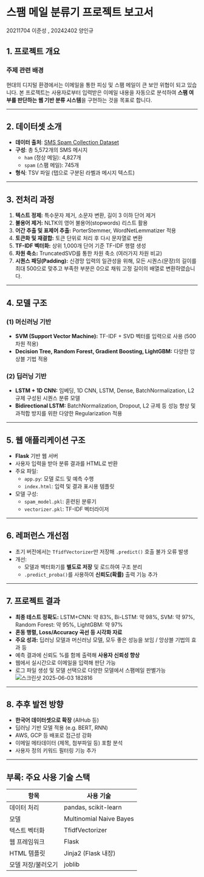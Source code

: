 # 스팸 메일 분류기 프로젝트 보고서

20211704 이준성 , 20242402 양인규

## 1. 프로젝트 개요

###  주제 관련 배경
현대의 디지털 환경에서는 이메일을 통한 피싱 및 스팸 메일이 큰 보안 위협이 되고 있습니다. 본 프로젝트는 사용자로부터 입력받은 이메일 내용을 자동으로 분석하여 **스팸 여부를 판단하는 웹 기반 분류 시스템**을 구현하는 것을 목표로 합니다.

---

## 2. 데이터셋 소개

- **데이터 출처**: [SMS Spam Collection Dataset](https://www.kaggle.com/datasets/venky73/spam-mails-dataset)
- **구성**: 총 5,572개의 SMS 메시지
  - `ham` (정상 메일): 4,827개
  - `spam` (스팸 메일): 745개
- **형식**: TSV 파일 (탭으로 구분된 라벨과 메시지 텍스트)

---

## 3. 전처리 과정

1. **텍스트 정제:** 특수문자 제거, 소문자 변환, 길이 3 이하 단어 제거
2. **불용어 제거:** NLTK의 영어 불용어(stopwords) 리스트 활용
3. **어간 추출 및 표제어 추출:** PorterStemmer, WordNetLemmatizer 적용
4. **토큰화 및 재결합:** 토큰 단위로 처리 후 다시 문자열로 변환
5. **TF-IDF 벡터화:** 상위 1,000개 단어 기준 TF-IDF 행렬 생성
6. **차원 축소:** TruncatedSVD를 통한 차원 축소 (여러가지 차원 비교)
7. **시퀀스 패딩(Padding):** 신경망 입력의 일관성을 위해, 모든 시퀀스(문장)의 길이를 최대 500으로 맞추고 부족한 부분은 0으로 채워 고정 길이의 배열로 변환하였습니다.


---

## 4. 모델 구조

### (1) 머신러닝 기반
- **SVM (Support Vector Machine):** TF-IDF + SVD 벡터를 입력으로 사용 (500차원 적용)
- **Decision Tree, Random Forest, Gradient Boosting, LightGBM:** 다양한 앙상블 기법 적용

### (2) 딥러닝 기반
- **LSTM + 1D CNN:** 임베딩, 1D CNN, LSTM, Dense, BatchNormalization, L2 규제 구성된 시퀀스 분류 모델
- **Bidirectional LSTM:** BatchNormalization, Dropout, L2 규제 등 성능 향상 및 과적합 방지를 위한 다양한 Regularization 적용

---


## 5. 웹 애플리케이션 구조

- **Flask** 기반 웹 서버
- 사용자 입력을 받아 분류 결과를 HTML로 반환
- 주요 파일:
  - `app.py`: 모델 로드 및 예측 수행
  - `index.html`: 입력 및 결과 표시용 템플릿
- 모델 구성:
  - `spam_model.pkl`: 훈련된 분류기
  - `vectorizer.pkl`: TF-IDF 벡터라이저

---

## 6. 레퍼런스 개선점

- 초기 버전에서는 `TfidfVectorizer`만 저장해 `.predict()` 호출 불가 오류 발생
- 개선:
  - 모델과 벡터화기를 **별도로 저장** 및 로드하여 구조 분리
  - `.predict_proba()`를 사용하여 **신뢰도(확률)** 출력 기능 추가

---

## 7. 프로젝트 결과

- **최종 테스트 정확도:** LSTM+CNN: 약 83%, Bi-LSTM: 약 98%, SVM: 약 97%, Random Forest: 약 95%, LightGBM: 약 97%
- **혼동 행렬, Loss/Accuracy 곡선 등 시각화 자료**
- **주요 성과:** 딥러닝 모델과 머신러닝 모델, 모두 좋은 성능을 보임 / 앙상블 기법의 효과 등
- 예측 결과에 신뢰도 %를 함께 출력해 **사용자 신뢰성 향상**
- 웹에서 실시간으로 이메일을 입력해 판단 가능
- 로그 파일 생성 및 모델 선택으로 다양한 모델에서 스팸메일 판별가능
![스크린샷 2025-06-03 182816](https://github.com/user-attachments/assets/c46b715f-0e33-4c2a-940f-64c1e857ee17)

---

## 8. 추후 발전 방향

-  **한국어 데이터셋으로 확장** (AIHub 등)
-  딥러닝 기반 모델 적용 (e.g. BERT, RNN)
-  AWS, GCP 등 배포로 접근성 강화
-  이메일 메타데이터 (제목, 첨부파일 등) 포함 분석
-  사용자 정의 키워드 필터링 기능 추가

---

## 부록: 주요 사용 기술 스택

| 항목            | 사용 기술         |
|----------------|------------------|
| 데이터 처리     | pandas, scikit-learn |
| 모델            | Multinomial Naive Bayes |
| 텍스트 벡터화   | TfidfVectorizer  |
| 웹 프레임워크   | Flask            |
| HTML 템플릿     | Jinja2 (Flask 내장) |
| 모델 저장/불러오기 | joblib         |

